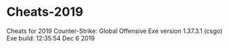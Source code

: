 # Cheats-2019
Cheats for 2019 Counter-Strike: Global Offensive
Exe version 1.37.3.1 (csgo)
Exe build: 12:35:54 Dec 6 2019
